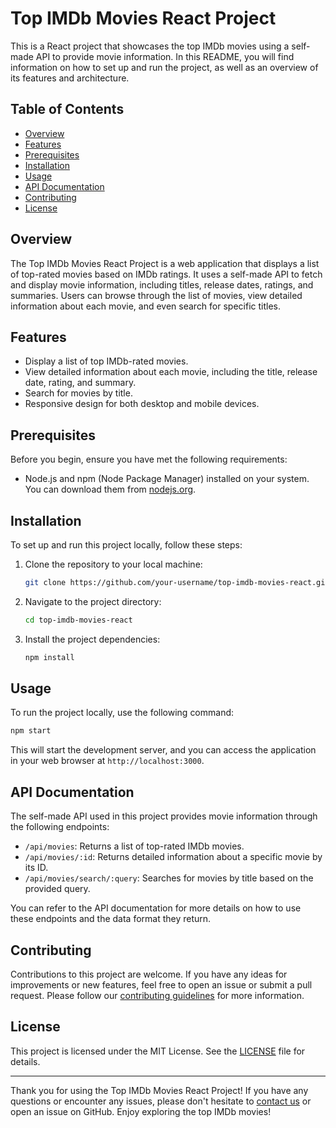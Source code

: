 # Top IMDb Movies React Project

This is a React project that showcases the top IMDb movies using a self-made API to provide movie information. In this README, you will find information on how to set up and run the project, as well as an overview of its features and architecture.

## Table of Contents

- [Overview](#overview)
- [Features](#features)
- [Prerequisites](#prerequisites)
- [Installation](#installation)
- [Usage](#usage)
- [API Documentation](#api-documentation)
- [Contributing](#contributing)
- [License](#license)

## Overview

The Top IMDb Movies React Project is a web application that displays a list of top-rated movies based on IMDb ratings. It uses a self-made API to fetch and display movie information, including titles, release dates, ratings, and summaries. Users can browse through the list of movies, view detailed information about each movie, and even search for specific titles.

## Features

- Display a list of top IMDb-rated movies.
- View detailed information about each movie, including the title, release date, rating, and summary.
- Search for movies by title.
- Responsive design for both desktop and mobile devices.

## Prerequisites

Before you begin, ensure you have met the following requirements:

- Node.js and npm (Node Package Manager) installed on your system. You can download them from [nodejs.org](https://nodejs.org/).

## Installation

To set up and run this project locally, follow these steps:

1. Clone the repository to your local machine:

   ```bash
   git clone https://github.com/your-username/top-imdb-movies-react.git
   ```

2. Navigate to the project directory:

   ```bash
   cd top-imdb-movies-react
   ```

3. Install the project dependencies:

   ```bash
   npm install
   ```

## Usage

To run the project locally, use the following command:

```bash
npm start
```

This will start the development server, and you can access the application in your web browser at `http://localhost:3000`.

## API Documentation

The self-made API used in this project provides movie information through the following endpoints:

- `/api/movies`: Returns a list of top-rated IMDb movies.
- `/api/movies/:id`: Returns detailed information about a specific movie by its ID.
- `/api/movies/search/:query`: Searches for movies by title based on the provided query.

You can refer to the API documentation for more details on how to use these endpoints and the data format they return.

## Contributing

Contributions to this project are welcome. If you have any ideas for improvements or new features, feel free to open an issue or submit a pull request. Please follow our [contributing guidelines](CONTRIBUTING.md) for more information.

## License

This project is licensed under the MIT License. See the [LICENSE](LICENSE) file for details.

---

Thank you for using the Top IMDb Movies React Project! If you have any questions or encounter any issues, please don't hesitate to [contact us](mailto:your-email@example.com) or open an issue on GitHub. Enjoy exploring the top IMDb movies!
